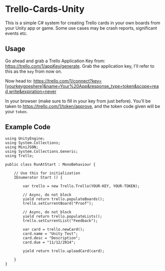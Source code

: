 Trello-Cards-Unity
==================

This is a simple C# system for creating Trello cards in your own boards from your Unity app or game. Some use cases may be crash reports, significant events etc.

## Usage

Go ahead and grab a Trello Application Key from: https://trello.com/1/appKey/generate. Grab the application key, I'll refer to this as the `key` from now on.

Now head to: https://trello.com/1/connect?key=[yourkeygoeshere]&name=Your%20App&response_type=token&scope=read,write&expiration=never

In your browser (make sure to fill in your key from just before). You'll be taken to https://trello.com/1/token/approve, and the token code given will be your `token`.

## Example Code

    using UnityEngine;
    using System.Collections;
    using MiniJSON;
    using System.Collections.Generic;
    using Trello;
    
    public class RunAtStart : MonoBehaviour {
    
    	// Use this for initialization
    	IEnumerator Start () {
    	
    		var trello = new Trello.Trello(YOUR-KEY, YOUR-TOKEN);
    		
    		// Async, do not block
    		yield return trello.populateBoards();
    		trello.setCurrentBoard("Proof");
    		
    		// Async, do not block
    		yield return trello.populateLists();
    		trello.setCurrentList("Feedback");
    		
    		var card = trello.newCard();
    		card.name = "Unity Test";
    		card.desc = "Description";
    		card.due = "11/12/2014";
    		
    		yield return trello.uploadCard(card);
    		
    	}
    }


